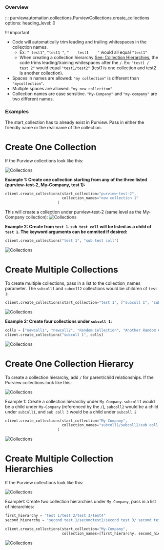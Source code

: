### Overview 

::: purviewautomation.collections.PurviewCollections.create_collections
    options:
        heading_level: 0

!!! important
  - Code will automatically trim leading and trailing whitespaces in the collection names. 
      - Ex: `" test1"`, `"test1 "`, `"    test1    "` would all equal `"test1"`
      - When creating a collection hierarchy [See: Collection Hierarchies](#create-one-collection-hierarcy), the code trims leading/training whitespaces after the `/`. Ex: `"test1 / test 2"` would equal `"test1/test2"` (test1 is one collection and test2 is another collection). 
  - Spaces in names are allowed: `"my collection"` is different than `"mycollection"`. 
  - Multiple spaces are allowed: `"my new collection"`  
  - Collection names are case sensitive. `"My-Company"` and `"my-company"` are two different names.

### **Examples**
The start_collection has to already exist in Purview. Pass in either the friendly name or the real name of the collection.


   

# **Create One Collection**
If the Purview collections look like this:

![Collections](../img/tutorial/create-collections/image01.png)

**Example 1: Create one collection starting from any of the three listed (purview-test-2, My-Company, test 1):**
```Python
client.create_collections(start_collection="purview-test-2", 
                          collection_names="new collection 1"
                        )
```
This will create a collection under purview-test-2 (same level as the My-Company collection):
![Collections](../img/tutorial/create-collections/image02.png)

**Example 2: Create from `test 1`. `sub test coll` will be listed as a child of `test 1`. The keyword arguments can be ommited if desired:**
```Python
client.create_collections("test 1", "sub test coll")
```
![Collections](../img/tutorial/create-collections/image03.png)


# **Create Multiple Collections**
To create multiple collections, pass in a list to the collection_names parameter. The `subcoll1` and `subcoll2` collections would be children of `test 1`:
```Python
client.create_collections(start_collection="test 1", ["subcoll 1", "subcoll2"])
```
![Collections](../img/tutorial/create-collections/image04.png)

**Example 2: Create four collections under `subcoll 1`:**
```Python
colls = ["newcoll1", "newcoll2", "Random Collection", "Another Random Collection"]
client.create_collections("subcoll 1", colls)
```
![Collections](../img/tutorial/create-collections/image05.png)


# **Create One Collection Hierarcy**
To create a collection hierarchy, add `/` for parent/child relationships.
If the Purview collections look like this:

![Collections](../img/tutorial/create-collections/image06.png)

Example 1: Create a collection hierarchy under `My-Company`. `subcoll1` would be a child under `My-Company` (referenced by the `/`), `subcoll2` would be a child under `subcoll1`, and `sub coll 3` would be a child under `subcoll 2`
```Python
client.create_collections(start_collection="My-Company", 
                          collection_names="subcoll1/subcoll2/sub coll 3"
                        )
```
![Collections](../img/tutorial/create-collections/image07.png)

# **Create Multiple Collection Hierarchies**
If the Purview collections look like this:

![Collections](../img/tutorial/create-collections/image06.png)

Example1: Create two collection hierarchies under `My-Company`, pass in a list of hierarchies:
```Python
first_hierarchy = "test 1/test 2/test 3/test4"
second_hierarchy = "second test 1/secondtest2/second test 3/ second test4"

client.create_collections(start_collection="My-Company",
                          collection_names=[first_hierarchy, second_hierarchy])
```
![Collections](../img/tutorial/create-collections/image08.png)


